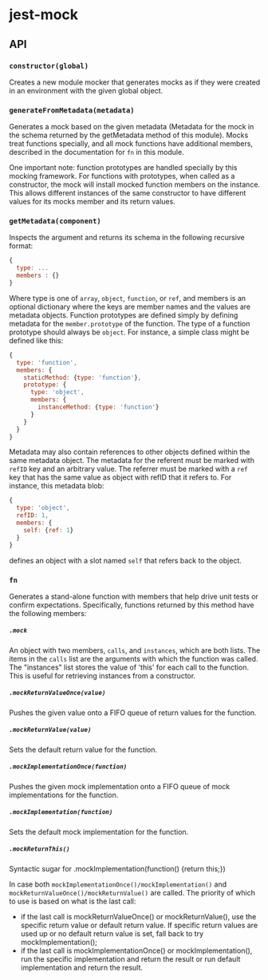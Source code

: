 # jest-mock

## API

### `constructor(global)`

Creates a new module mocker that generates mocks as if they were created in an
environment with the given global object.

### `generateFromMetadata(metadata)`

Generates a mock based on the given metadata (Metadata for the mock in
the schema returned by the getMetadata method of this module). Mocks treat
functions specially, and all mock functions have additional members, described
in the documentation for `fn` in this module.


One important note: function prototypes are handled specially by this
mocking framework. For functions with prototypes, when called as a
constructor, the mock will install mocked function members on the instance.
This allows different instances of the same constructor to have different
values for its mocks member and its return values.

### `getMetadata(component)`

Inspects the argument and returns its schema in the following recursive format:

```js
{
  type: ...
  members : {}
}
```

Where type is one of `array`, `object`, `function`, or `ref`, and members
is an optional dictionary where the keys are member names and the values
are metadata objects. Function prototypes are defined simply by defining
metadata for the `member.prototype` of the function. The type of a function
prototype should always be `object`. For instance, a simple class might be
defined like this:

```js
{
  type: 'function',
  members: {
    staticMethod: {type: 'function'},
    prototype: {
      type: 'object',
      members: {
        instanceMethod: {type: 'function'}
      }
    }
  }
}
 ```

Metadata may also contain references to other objects defined within the
same metadata object. The metadata for the referent must be marked with
`refID` key and an arbitrary value. The referrer must be marked with a
`ref` key that has the same value as object with refID that it refers to.
For instance, this metadata blob:

```js
{
  type: 'object',
  refID: 1,
  members: {
    self: {ref: 1}
  }
}
```

defines an object with a slot named `self` that refers back to the object.

### `fn`

Generates a stand-alone function with members that help drive unit tests or
confirm expectations. Specifically, functions returned by this method have
the following members:

##### `.mock`

An object with two members, `calls`, and `instances`, which are both
lists. The items in the `calls` list are the arguments with which the
function was called. The "instances" list stores the value of 'this' for
each call to the function. This is useful for retrieving instances from a
constructor.

##### `.mockReturnValueOnce(value)`

Pushes the given value onto a FIFO queue of return values for the
function.

##### `.mockReturnValue(value)`

Sets the default return value for the function.

##### `.mockImplementationOnce(function)`

Pushes the given mock implementation onto a FIFO queue of mock
implementations for the function.

##### `.mockImplementation(function)`

Sets the default mock implementation for the function.

##### `.mockReturnThis()`

Syntactic sugar for .mockImplementation(function() {return this;})



In case both `mockImplementationOnce()/mockImplementation()` and
`mockReturnValueOnce()/mockReturnValue()` are called. The priority of which to
use is based on what is the last call:
- if the last call is mockReturnValueOnce() or mockReturnValue(),
  use the specific return value or default return value.
  If specific return values are used up or no default return value is set,
  fall back to try mockImplementation();
- if the last call is mockImplementationOnce() or mockImplementation(),
  run the specific implementation and return the result or run default
  implementation and return the result.
